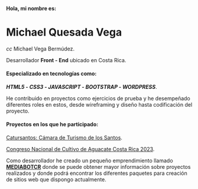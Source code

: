 #### Hola, mi nombre es:
# **Michael Quesada Vega**
_cc_ Michael Vega Bermúdez.

Desarrollador **Front - End** ubicado en Costa Rica.

#### Especializado en tecnologías como:

**_HTML5_ - _CSS3_ - _JAVASCRIPT_ - _BOOTSTRAP_ - _WORDPRESS_**.

He contribuido en proyectos como ejercicios de prueba y he desempeñado diferentes roles en estos, desde wireframing y diseño hasta codificación del proyecto.

#### Proyectos en los que he participado:

[Catursantos: Cámara de Turismo de los Santos](https://catursantos.com/).

[Congreso Nacional de Cultivo de Aguacate Costa Rica 2023](http://congresoaguacateina2023.infinityfreeapp.com/).

Como desarrollador he creado un pequeño emprendimiento llamado **[MEDIABOTCR](mediabotcr.com)** donde se puede obtener mayor información sobre proyectos realizados y donde podrá encontrar los diferentes paquetes para creación de sitios web que dispongo actualmente.